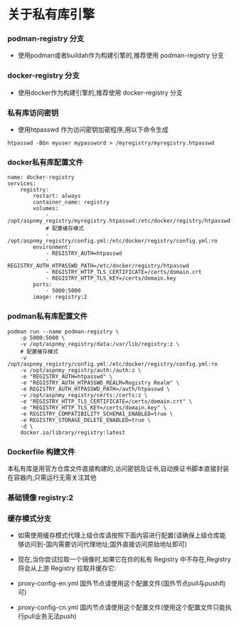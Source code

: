 # 关于私有库引擎

### podman-registry 分支
- 使用podman或者buildah作为构建引擎的,推荐使用 podman-registry 分支

### docker-registry 分支
- 使用docker作为构建引擎的,推荐使用 docker-registry 分支

### 私有库访问密钥
- 使用htpasswd 作为访问密钥加密程序,用以下命令生成
```
htpasswd -Bbn myuser mypassword > /myregistry/myregistry.htpasswd
```
### docker私有库配置文件

```
name: docker-registry
services:
    registry:
        restart: always
        container_name: registry
        volumes:
            - /opt/aspnmy_registry/myregistry.htpasswd:/etc/docker/registry/htpasswd:ro
            # 配置缓存模式
            - /opt/aspnmy_registry/config.yml:/etc/docker/registry/config.yml:ro
        environment:
            - REGISTRY_AUTH=htpasswd
            - REGISTRY_AUTH_HTPASSWD_PATH=/etc/docker/registry/htpasswd
            - REGISTRY_HTTP_TLS_CERTIFICATE=/certs/domain.crt
            - REGISTRY_HTTP_TLS_KEY=/certs/domain.key
        ports:
            - 5000:5000
        image: registry:2
```

### podman私有库配置文件

```
podman run --name podman-registry \
    -p 5000:5000 \
    -v /opt/aspnmy_registry/data:/var/lib/registry:z \
    # 配置缓存模式
    -v /opt/aspnmy_registry/config.yml:/etc/docker/registry/config.yml:ro
    -v /opt/aspnmy_registry/auth:/auth:z \
    -e "REGISTRY_AUTH=htpasswd" \
    -e "REGISTRY_AUTH_HTPASSWD_REALM=Registry Realm" \
    -e REGISTRY_AUTH_HTPASSWD_PATH=/auth/htpasswd \
    -v /opt/aspnmy_registry/certs:/certs:z \
    -e "REGISTRY_HTTP_TLS_CERTIFICATE=/certs/domain.crt" \
    -e "REGISTRY_HTTP_TLS_KEY=/certs/domain.key" \
    -e REGISTRY_COMPATIBILITY_SCHEMA1_ENABLED=true \
    -e REGISTRY_STORAGE_DELETE_ENABLED=true \
    -d \
    docker.io/library/registry:latest

```

### Dockerfile 构建文件
本私有库是用官方仓库文件直接构建的,访问密钥及证书,自动换证书脚本直接封装在容器内,只需运行无需关注其他

### 基础镜像 registry:2

### 缓存模式分支
- 如需使用缓存模式代理上级仓库请按照下面内容进行配置(请确保上级仓库能够访问到-国内需要访问代理地址;国外直接访问原始地址即可)

- 现在,当你尝试拉取一个镜像时,如果它在你的私有 Registry 中不存在,Registry 将会从上游 Registry 拉取并缓存它:

- proxy-config-en.yml
    国外节点请使用这个配置文件(国外节点pull与push均可)
- proxy-config-cn.yml
    国内节点请使用这个配置文件(使用这个配置文件只能执行pull业务无法push)
